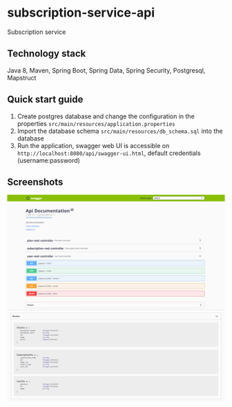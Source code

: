 # subscription-service-api
Subscription service

## Technology stack
Java 8, Maven, Spring Boot, Spring Data, Spring Security, Postgresql, Mapstruct

## Quick start guide
1. Create postgres database and change the configuration in the properties `src/main/resources/application.properties`
2. Import the database schema `src/main/resources/db_schema.sql` into the database
3. Run the application, swagger web UI is accessible on `http://localhost:8080/api/swagger-ui.html`, default credentials (username:password)

## Screenshots
![](src/main/resources/images/1.jpg)
![](src/main/resources/images/2.jpg)
